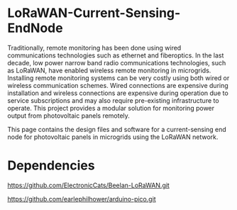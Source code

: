 # LoRaWAN-Current-Sensing-EndNode

Traditionally, remote monitoring has been done using wired communications technologies such as ethernet and fiberoptics. In the last decade, low power narrow band radio communications technologies, such as LoRaWAN, have enabled wireless remote monitoring in microgrids.  Installing remote monitoring systems can be very costly using both wired or wireless communication schemes. Wired connections are expensive during installation and wireless connections are expensive during operation due to service subscriptions and may also require pre-existing infrastructure to operate. This project provides a modular solution for monitoring power output from photovoltaic panels remotely.

This page contains the design files and software for a current-sensing end node for photovoltaic panels in microgrids using the LoRaWAN network.

# Dependencies

https://github.com/ElectronicCats/Beelan-LoRaWAN.git

https://github.com/earlephilhower/arduino-pico.git
